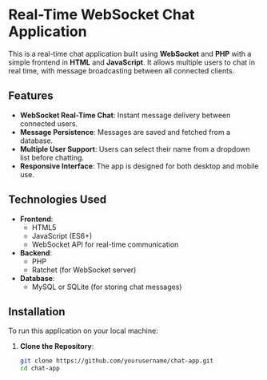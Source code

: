 # Real-Time WebSocket Chat Application

This is a real-time chat application built using **WebSocket** and **PHP** with a simple frontend in **HTML** and **JavaScript**. It allows multiple users to chat in real time, with message broadcasting between all connected clients.

## Features

- **WebSocket Real-Time Chat**: Instant message delivery between connected users.
- **Message Persistence**: Messages are saved and fetched from a database.
- **Multiple User Support**: Users can select their name from a dropdown list before chatting.
- **Responsive Interface**: The app is designed for both desktop and mobile use.
  
## Technologies Used

- **Frontend**:
  - HTML5
  - JavaScript (ES6+)
  - WebSocket API for real-time communication
- **Backend**:
  - PHP
  - Ratchet (for WebSocket server)
- **Database**:
  - MySQL or SQLite (for storing chat messages)

## Installation

To run this application on your local machine:

1. **Clone the Repository**:
   ```bash
   git clone https://github.com/yourusername/chat-app.git
   cd chat-app
   
   
   
